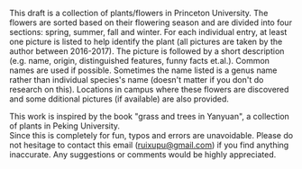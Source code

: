 

This draft is a collection of plants/flowers in Princeton University. The flowers are sorted based on their flowering season and are divided into four sections: spring, summer, fall and winter. For each individual entry, at least one picture is listed to help identify the plant \(all pictures are taken by the author between 2016-2017\). The picture is followed by a short description \(e.g. name, origin, distinguished features, funny facts et.al.\). Common names are used if possible. Sometimes the name listed is a genus name rather than individual species's name \(doesn't matter if you don't do research on this\). Locations in campus where these flowers are discovered and some dditional pictures \(if available\) are also provided.

This work is inspired by the book "grass and trees in Yanyuan", a collection of plants in Peking University.  
Since this is completely for fun, typos and errors are unavoidable. Please do not hesitage to contact this email \(ruixupu@gmail.com\) if you find anything inaccurate. Any suggestions or comments would be highly appreciated.

